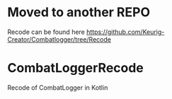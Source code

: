 # Moved to another REPO
   Recode can be found here https://github.com/Keurig-Creator/Combatlogger/tree/Recode

# CombatLoggerRecode
 Recode of CombatLogger in Kotlin
